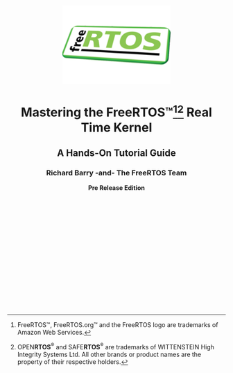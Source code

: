 <div align="center">

<!--![Image](https://github.com/FreeRTOS/FreeRTOS-Kernel-Book/blob/main/media/freeRTOS.png)-->

<img src="https://github.com/FreeRTOS/FreeRTOS-Kernel-Book/blob/main/media/freeRTOS.png" alt="" height="180" width="250"/>

# Mastering the FreeRTOS™[^1][^2] Real Time Kernel

## A Hands-On Tutorial Guide ##

### Richard Barry -and- The FreeRTOS Team ###

**Pre Release Edition**

</br>
</br>
</br>
</br>
</br>

</div>

</br>
</br>
</br>
</br>
</br>
</br>
</br>
</br>
</br>
</br>



[^1]: FreeRTOS™, FreeRTOS.org™ and the FreeRTOS logo are trademarks of Amazon Web Services.
[^2]: OPEN**RTOS**<sup>®</sup> and SAFE**RTOS**<sup>®</sup> are trademarks of WITTENSTEIN High Integrity Systems Ltd. All other brands or product names are the property of their respective holders.
